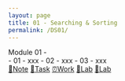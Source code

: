 ```yaml
---
layout: page
title: 01 - Searching & Sorting
permalink: /DS01/
---
```


<div class="row"><div class="btn text" markdown="1">
<div class="btn name">Module 01 - </div>
- 01 - xxx
- 02 - xxx
- 03 - xxx
<div class="row" style="grid-template-columns: 1fr 1fr 1fr 1fr 1fr 1fr 1fr 1fr;">
  <a href="/01-MSDS/DS01/M1/" class="btn box1">📝Note</a>
  <a href="/01-MSDS/DS01/M1/" class="btn box1">📖Task</a>
  <a href="/01-MSDS/DS01/M1/" class="btn box1">⏰Work</a>
  <a href="/01-MSDS/DS01/M1/" class="btn box1">📂Lab</a>
  <a href="/01-MSDS/DS01/M1/" class="btn box1">📂Lab</a>
</div></div></div>
